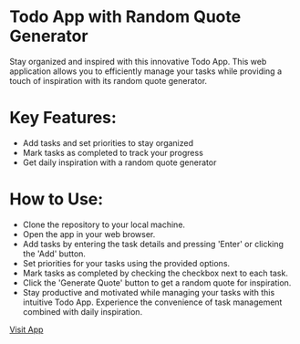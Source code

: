 # Todo App with Random Quote Generator
Stay organized and inspired with this innovative Todo App. This web application allows you to efficiently manage your tasks while providing a touch of inspiration with its random quote generator.

# Key Features:
- Add tasks and set priorities to stay organized
- Mark tasks as completed to track your progress
- Get daily inspiration with a random quote generator

# How to Use:
- Clone the repository to your local machine.
- Open the app in your web browser.
- Add tasks by entering the task details and pressing 'Enter' or clicking the 'Add' button.
- Set priorities for your tasks using the provided options.
- Mark tasks as completed by checking the checkbox next to each task.
- Click the 'Generate Quote' button to get a random quote for inspiration.
- Stay productive and motivated while managing your tasks with this intuitive Todo App. Experience the convenience of task management combined with daily inspiration.

[Visit App](https://rafaijaved.github.io/todo-list-webapp/index.html)
